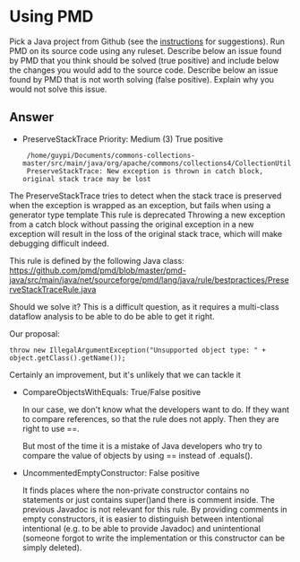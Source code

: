 # Using PMD

Pick a Java project from Github (see the [instructions](../sujet.md) for suggestions). Run PMD on its source code using any ruleset. Describe below an issue found by PMD that you think should be solved (true positive) and include below the changes you would add to the source code. Describe below an issue found by PMD that is not worth solving (false positive). Explain why you would not solve this issue.

## Answer

 - PreserveStackTrace Priority: Medium (3) True positive
		
		/home/guypi/Documents/commons-collections-master/src/main/java/org/apache/commons/collections4/CollectionUtils.java:1459:	
		PreserveStackTrace: New exception is thrown in catch block, original stack trace may be lost
		
The PreserveStackTrace tries to detect when the stack trace is preserved when the exception is wrapped as an exception, but fails when using a generator type template This rule is deprecated Throwing a new exception from a catch block without passing the original exception in a new exception will result in  the loss of the original stack trace, which will make debugging difficult indeed.

This rule is defined by the following Java class: https://github.com/pmd/pmd/blob/master/pmd-java/src/main/java/net/sourceforge/pmd/lang/java/rule/bestpractices/PreserveStackTraceRule.java
		
Should we solve it? This is a difficult question, as it requires a multi-class dataflow analysis to be able to do  be able to get it right.

Our proposal:

	throw new IllegalArgumentException("Unsupported object type: " + object.getClass().getName());
		
Certainly an improvement, but it's unlikely that we can tackle it
		
		
- CompareObjectsWithEquals: True/False positive
		
	In our case, we don't know what the developers want to do. If they want to compare references, so that the  rule does not apply. Then they are right to use 		==.

	But most of the time it is a mistake of Java developers who try to compare the value of objects by using  == instead of .equals().

		
- UncommentedEmptyConstructor: False positive
	
	It finds places where the non-private constructor contains no statements or just contains super()and there is comment inside. The previous Javadoc is not relevant for this rule. By providing comments in empty constructors, it is easier to distinguish between intentional  intentional (e.g. to be able to provide Javadoc) and unintentional (someone forgot to write the implementation or  this constructor can be simply deleted). 

